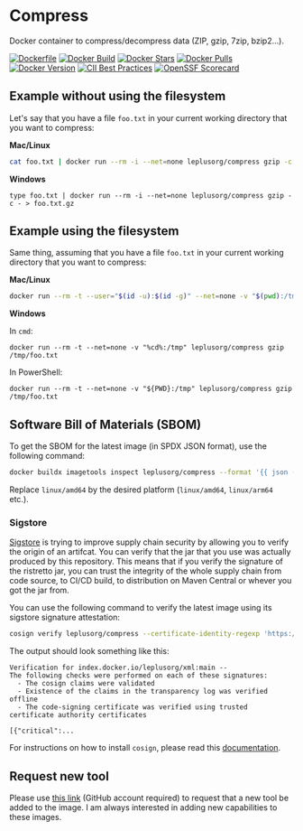 # Compress

Docker container to compress/decompress data (ZIP, gzip, 7zip, bzip2...).

[![Dockerfile](https://img.shields.io/badge/GitHub-Dockerfile-blue)](https://github.com/leplusorg/docker-compress/blob/main/compress/Dockerfile)
[![Docker Build](https://github.com/leplusorg/docker-compress/workflows/Docker/badge.svg)](https://github.com/leplusorg/docker-compress/actions?query=workflow:"Docker")
[![Docker Stars](https://img.shields.io/docker/stars/leplusorg/compress)](https://hub.docker.com/r/leplusorg/compress)
[![Docker Pulls](https://img.shields.io/docker/pulls/leplusorg/compress)](https://hub.docker.com/r/leplusorg/compress)
[![Docker Version](https://img.shields.io/docker/v/leplusorg/compress?sort=semver)](https://hub.docker.com/r/leplusorg/compress)
[![CII Best Practices](https://bestpractices.coreinfrastructure.org/projects/10082/badge)](https://bestpractices.coreinfrastructure.org/projects/10082)
[![OpenSSF Scorecard](https://api.securityscorecards.dev/projects/github.com/leplusorg/docker-compress/badge)](https://securityscorecards.dev/viewer/?uri=github.com/leplusorg/docker-compress)

## Example without using the filesystem

Let's say that you have a file `foo.txt` in your current working directory that you want to compress:

**Mac/Linux**

```bash
cat foo.txt | docker run --rm -i --net=none leplusorg/compress gzip -c - > foo.txt.gz
```

**Windows**

```batch
type foo.txt | docker run --rm -i --net=none leplusorg/compress gzip -c - > foo.txt.gz
```

## Example using the filesystem

Same thing, assuming that you have a file `foo.txt` in your current working directory that you want to compress:

**Mac/Linux**

```bash
docker run --rm -t --user="$(id -u):$(id -g)" --net=none -v "$(pwd):/tmp" leplusorg/compress gzip /tmp/foo.txt
```

**Windows**

In `cmd`:

```batch
docker run --rm -t --net=none -v "%cd%:/tmp" leplusorg/compress gzip /tmp/foo.txt
```

In PowerShell:

```pwsh
docker run --rm -t --net=none -v "${PWD}:/tmp" leplusorg/compress gzip /tmp/foo.txt
```

## Software Bill of Materials (SBOM)

To get the SBOM for the latest image (in SPDX JSON format), use the
following command:

```bash
docker buildx imagetools inspect leplusorg/compress --format '{{ json (index .SBOM "linux/amd64").SPDX }}'
```

Replace `linux/amd64` by the desired platform (`linux/amd64`, `linux/arm64` etc.).

### Sigstore

[Sigstore](https://docs.sigstore.dev) is trying to improve supply
chain security by allowing you to verify the origin of an
artifcat. You can verify that the jar that you use was actually
produced by this repository. This means that if you verify the
signature of the ristretto jar, you can trust the integrity of the
whole supply chain from code source, to CI/CD build, to distribution
on Maven Central or whever you got the jar from.

You can use the following command to verify the latest image using its
sigstore signature attestation:

```bash
cosign verify leplusorg/compress --certificate-identity-regexp 'https://github\.com/leplusorg/docker-av/\.github/workflows/.+' --certificate-oidc-issuer 'https://token.actions.githubusercontent.com'
```

The output should look something like this:

```text
Verification for index.docker.io/leplusorg/xml:main --
The following checks were performed on each of these signatures:
  - The cosign claims were validated
  - Existence of the claims in the transparency log was verified offline
  - The code-signing certificate was verified using trusted certificate authority certificates

[{"critical":...
```

For instructions on how to install `cosign`, please read this [documentation](https://docs.sigstore.dev/cosign/system_config/installation/).

## Request new tool

Please use [this link](https://github.com/leplusorg/docker-compress/issues/new?assignees=thomasleplus&labels=enhancement&template=feature_request.md&title=%5BFEAT%5D) (GitHub account required) to request that a new tool be added to the image. I am always interested in adding new capabilities to these images.

